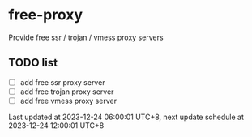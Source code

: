 
# free-proxy
Provide free ssr / trojan / vmess proxy servers


## TODO list
- [ ] add free ssr proxy server
- [ ] add free trojan proxy server
- [ ] add free vmess proxy server

Last updated at 2023-12-24 06:00:01 UTC+8, next update schedule at 2023-12-24 12:00:01 UTC+8


